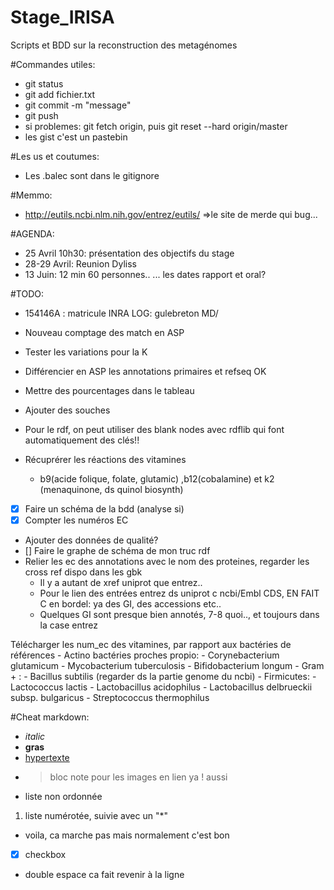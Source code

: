 # Stage_IRISA
Scripts et BDD sur la reconstruction des metagénomes

#Commandes utiles:
- git status
- git add fichier.txt
- git commit -m "message"
- git push
- si problemes: git fetch origin, puis git reset --hard origin/master
- les gist c'est un pastebin

#Les us et coutumes:
- Les .balec sont dans le gitignore 

#Memmo:
- http://eutils.ncbi.nlm.nih.gov/entrez/eutils/ =>le site de merde qui bug...

#AGENDA:
- 25 Avril 10h30: présentation des objectifs du stage 
- 28-29 Avril: Reunion Dyliss
- 13 Juin: 12 min 60 personnes..
... les dates rapport et oral?

#TODO:
- 154146A : matricule INRA LOG: gulebreton MD/
- Nouveau comptage des match en ASP
- Tester les variations pour la K
- Différencier en ASP les annotations primaires et refseq OK
- Mettre des pourcentages dans le tableau
- Ajouter des souches

- Pour le rdf, on peut utiliser des blank nodes avec rdflib qui font automatiquement des clés!!
- Récuprérer les réactions des vitamines
    - b9(acide folique, folate, glutamic) ,b12(cobalamine) et k2 (menaquinone, ds quinol biosynth)
- [x] Faire un schéma de la bdd (analyse si)
- [x] Compter les numéros EC
- Ajouter des données de qualité?
- [] Faire le graphe de schéma de mon truc rdf
- Relier les ec des annotations avec le nom des proteines, regarder les cross ref dispo dans les gbk
    - Il y a autant de xref uniprot que entrez..
    - Pour le lien des entrées entrez ds uniprot c ncbi/Embl CDS, EN FAIT C en bordel: ya des GI, des accessions etc..
    - Quelques GI sont presque bien annotés, 7-8 quoi.., et toujours dans la case entrez
    
 Télécharger les num_ec des vitamines, par rapport aux bactéries de références
    - Actino bactéries proches propio:
        - Corynebacterium glutamicum
        - Mycobacterium tuberculosis
        - Bifidobacterium longum
    - Gram + :
        - Bacillus subtilis (regarder ds la partie genome du ncbi)
    - Firmicutes:
        - Lactococcus lactis
        - Lactobacillus acidophilus
        - Lactobacillus delbrueckii subsp. bulgaricus
        - Streptococcus thermophilus

#Cheat markdown:
- _italic_
- **gras**
- [hypertexte](https://intranet.inria.fr/)
- >bloc note pour les images en lien ya ! aussi
* liste non ordonnée
1. liste numérotée, suivie avec un "*"
* voila, ca marche pas mais normalement c'est bon
* [x] checkbox
- double espace ca fait revenir à la ligne
